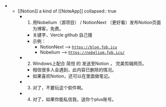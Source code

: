 -
	- [[Notion]]   a kind of [[NoteApp]]
	  collapsed:: true
		- 1. 用Nobelium（源项目） / NotionNext （更好看）发布Notion页面为博客，免费。
			- 关键字，Vercle  github 自己搜
			- 示例：
				- NotionNext --> [ `https://blog.fpb.icu`](https://blog.fpb.icu/)
				- Nobelium --> [`https://nobelium.fpb.icu/`](https://nobelium.fpb.icu/)
		- 2. Windows上配合 简悦 的 发送至Notion ， 完美剪辑网页。
			- 相信很多人会遇到，此内容已删除的情况。
			- 如果喜欢Notion，还可以在里面做笔记。
		- 3. 对了，不要玩这个软件啊。
		- 4. 对了，如果你能私信我，送你个plus账号。